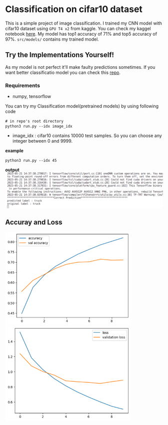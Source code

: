 # Classification on cifar10 dataset

This is a simple project of image classification. I trained my CNN model with cifar10 dataset using `GPU T4 x2` from kaggle. You can check my kaggel notebook [here](https://www.kaggle.com/code/kavyas1996/cnn-cifar10-classification). My model has top1 accuracy of 71% and top5 accuracy of 97%. `src/models/` contains my trained model.

## Try the Implementations Yourself!

As my model is not perfect it'll make faulty predictions sometimes. If you want better classificatio model you can check this [repo](https://www.github.com/kavysabu1996/ViT).

### Requirements
- numpy, tensorflow

You can try my Classification model(pretrained models) by using following code
```
# in repo's root directory
python3 run.py --idx image_idx
```
- image_idx : cifar10 contains 10000 test samples. So you can choose any integer between 0 and 9999.

**example**
```
python3 run.py --idx 45
```
**output**
![sample](src/output.png)


## Accuray and Loss 

<div>
  <img src="src/accuracy.png" alt="Image 1" width="400" />
  <img src="src/loss.png" alt="Image 2" width="400" />
</div>

